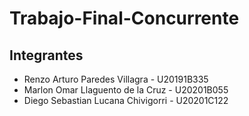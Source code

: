# Trabajo-Final-Concurrente
## Integrantes
- Renzo Arturo Paredes Villagra - U20191B335 
- Marlon Omar Llaguento de la Cruz - U20201B055
- Diego Sebastian Lucana Chivigorri - U20201C122
